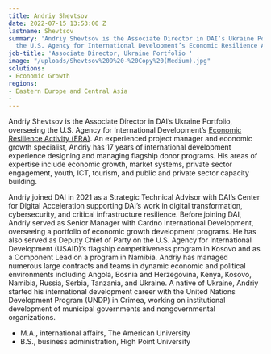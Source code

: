 ```yaml
---
title: Andriy Shevtsov
date: 2022-07-15 13:53:00 Z
lastname: Shevtsov
summary: 'Andriy Shevtsov is the Associate Director in DAI’s Ukraine Portfolio, overseeing
  the U.S. Agency for International Development’s Economic Resilience Activity (ERA). '
job-title: 'Associate Director, Ukraine Portfolio '
image: "/uploads/Shevtsov%209%20-%20Copy%20(Medium).jpg"
solutions:
- Economic Growth
regions:
- Eastern Europe and Central Asia
- 
---
```


Andriy Shevtsov is the Associate Director in DAI’s Ukraine Portfolio, overseeing the U.S. Agency for International Development’s [Economic Resilience Activity (ERA)](https://www.dai.com/our-work/projects/ukraine-economic-resilience-activity). An experienced project manager and economic growth specialist, Andriy has 17 years of international development experience designing and managing flagship donor programs. His areas of expertise include economic growth, market systems, private sector engagement, youth, ICT, tourism, and public and private sector capacity building.

Andriy joined DAI in 2021 as a Strategic Technical Advisor with DAI’s Center for Digital Acceleration supporting DAI’s work in digital transformation, cybersecurity, and critical infrastructure resilience. Before joining DAI, Andriy served as Senior Manager with Cardno International Development, overseeing a portfolio of economic growth development programs. He has also served as Deputy Chief of Party on the U.S. Agency for International Development (USAID)’s flagship competitiveness program in Kosovo and as a Component Lead on a program in Namibia. Andriy has managed numerous large contracts and teams in dynamic economic and political environments including Angola, Bosnia and Herzegovina, Kenya, Kosovo, Namibia, Russia, Serbia, Tanzania, and Ukraine. A native of Ukraine, Andriy started his international development career with the United Nations Development Program (UNDP) in Crimea, working on institutional development of municipal governments and nongovernmental organizations.

* M.A., international affairs, The American University
* B.S., business administration, High Point University